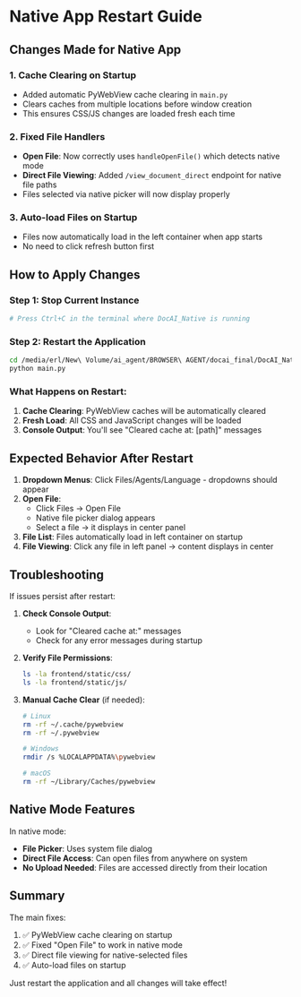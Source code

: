 # Native App Restart Guide

## Changes Made for Native App

### 1. Cache Clearing on Startup
- Added automatic PyWebView cache clearing in `main.py`
- Clears caches from multiple locations before window creation
- This ensures CSS/JS changes are loaded fresh each time

### 2. Fixed File Handlers
- **Open File**: Now correctly uses `handleOpenFile()` which detects native mode
- **Direct File Viewing**: Added `/view_document_direct` endpoint for native file paths
- Files selected via native picker will now display properly

### 3. Auto-load Files on Startup
- Files now automatically load in the left container when app starts
- No need to click refresh button first

## How to Apply Changes

### Step 1: Stop Current Instance
```bash
# Press Ctrl+C in the terminal where DocAI_Native is running
```

### Step 2: Restart the Application
```bash
cd /media/erl/New\ Volume/ai_agent/BROWSER\ AGENT/docai_final/DocAI_Native
python main.py
```

### What Happens on Restart:
1. **Cache Clearing**: PyWebView caches will be automatically cleared
2. **Fresh Load**: All CSS and JavaScript changes will be loaded
3. **Console Output**: You'll see "Cleared cache at: [path]" messages

## Expected Behavior After Restart

1. **Dropdown Menus**: Click Files/Agents/Language - dropdowns should appear
2. **Open File**: 
   - Click Files → Open File
   - Native file picker dialog appears
   - Select a file → it displays in center panel
3. **File List**: Files automatically load in left container on startup
4. **File Viewing**: Click any file in left panel → content displays in center

## Troubleshooting

If issues persist after restart:

1. **Check Console Output**:
   - Look for "Cleared cache at:" messages
   - Check for any error messages during startup

2. **Verify File Permissions**:
   ```bash
   ls -la frontend/static/css/
   ls -la frontend/static/js/
   ```

3. **Manual Cache Clear** (if needed):
   ```bash
   # Linux
   rm -rf ~/.cache/pywebview
   rm -rf ~/.pywebview
   
   # Windows
   rmdir /s %LOCALAPPDATA%\pywebview
   
   # macOS
   rm -rf ~/Library/Caches/pywebview
   ```

## Native Mode Features

In native mode:
- **File Picker**: Uses system file dialog
- **Direct File Access**: Can open files from anywhere on system
- **No Upload Needed**: Files are accessed directly from their location

## Summary

The main fixes:
1. ✅ PyWebView cache clearing on startup
2. ✅ Fixed "Open File" to work in native mode
3. ✅ Direct file viewing for native-selected files
4. ✅ Auto-load files on startup

Just restart the application and all changes will take effect!